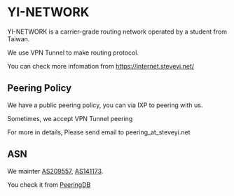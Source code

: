 # YI-NETWORK

YI-NETWORK is a carrier-grade routing network operated by a student from Taiwan.

We use VPN Tunnel to make routing protocol.

You can check more infomation from https://internet.steveyi.net/

## Peering Policy

We have a public peering policy, you can via IXP to peering with us.

Sometimes, we accept VPN Tunnel peering

For more in details, Please send email to peering_at_steveyi.net

## ASN

We mainter [AS209557](https://bgp.he.net/AS209557/), [AS141173](https://bgp.he.net/AS141173/).

You check it from [PeeringDB](https://www.peeringdb.com/org/25047)
